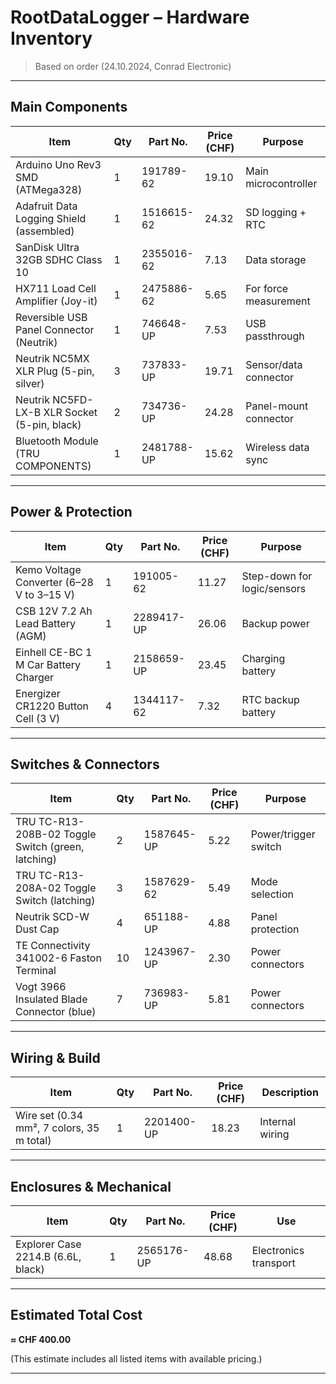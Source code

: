 
# RootDataLogger – Hardware Inventory

> Based on order (24.10.2024, Conrad Electronic)

---

## Main Components

| Item                                         | Qty | Part No.      | Price (CHF) | Purpose                            |
|----------------------------------------------|-----|---------------|--------------|-------------------------------------|
| Arduino Uno Rev3 SMD (ATMega328)             | 1   | 191789-62     | 19.10       | Main microcontroller                |
| Adafruit Data Logging Shield (assembled)     | 1   | 1516615-62    | 24.32       | SD logging + RTC                    |
| SanDisk Ultra 32GB SDHC Class 10             | 1   | 2355016-62    | 7.13        | Data storage                        |
| HX711 Load Cell Amplifier (Joy-it)           | 1   | 2475886-62    | 5.65        | For force measurement               |
| Reversible USB Panel Connector (Neutrik)     | 1   | 746648-UP     | 7.53        | USB passthrough                     |
| Neutrik NC5MX XLR Plug (5-pin, silver)       | 3   | 737833-UP     | 19.71       | Sensor/data connector               |
| Neutrik NC5FD-LX-B XLR Socket (5-pin, black) | 2   | 734736-UP     | 24.28       | Panel-mount connector               |
| Bluetooth Module (TRU COMPONENTS)            | 1   | 2481788-UP    | 15.62       | Wireless data sync                  |

---

## Power & Protection

| Item                                             | Qty | Part No.     | Price (CHF) | Purpose                        |
|--------------------------------------------------|-----|--------------|--------------|---------------------------------|
| Kemo Voltage Converter (6–28 V to 3–15 V)        | 1   | 191005-62    | 11.27       | Step-down for logic/sensors     |
| CSB 12V 7.2 Ah Lead Battery (AGM)                | 1   | 2289417-UP   | 26.06       | Backup power                    |
| Einhell CE-BC 1 M Car Battery Charger            | 1   | 2158659-UP   | 23.45       | Charging battery                |
| Energizer CR1220 Button Cell (3 V)               | 4   | 1344117-62   | 7.32        | RTC backup battery              |

---

## Switches & Connectors

| Item                                               | Qty | Part No.     | Price (CHF) | Purpose                     |
|----------------------------------------------------|-----|--------------|--------------|------------------------------|
| TRU TC-R13-208B-02 Toggle Switch (green, latching) | 2   | 1587645-UP   | 5.22        | Power/trigger switch         |
| TRU TC-R13-208A-02 Toggle Switch (latching)        | 3   | 1587629-62   | 5.49        | Mode selection               |
| Neutrik SCD-W Dust Cap                             | 4   | 651188-UP    | 4.88        | Panel protection             |
| TE Connectivity 341002-6 Faston Terminal           | 10  | 1243967-UP   | 2.30        | Power connectors             |
| Vogt 3966 Insulated Blade Connector (blue)         | 7   | 736983-UP    | 5.81        | Power connectors             |

---

## Wiring & Build

| Item                                              | Qty | Part No.     | Price (CHF) | Description                  |
|---------------------------------------------------|-----|--------------|--------------|------------------------------|
| Wire set (0.34 mm², 7 colors, 35 m total)         | 1   | 2201400-UP   | 18.23       | Internal wiring              |

---

## Enclosures & Mechanical

| Item                                                  | Qty | Part No.     | Price (CHF) | Use                            |
|-------------------------------------------------------|-----|--------------|--------------|---------------------------------|
| Explorer Case 2214.B (6.6L, black)                    | 1   | 2565176-UP   | 48.68       | Electronics transport           |

---

## Estimated Total Cost

**≈ CHF 400.00**

(This estimate includes all listed items with available pricing.)

---

